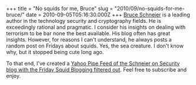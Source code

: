 +++
title = "No squids for me, Bruce"
slug = "2010/09/no-squids-for-me-bruce/"
date = 2010-09-05T05:16:30.000Z
+++
[Bruce Schneier](http://www.schneier.com/) is a leading author in the technology security and cryptography fields. He is exceedingly rational and pragmatic. I consider his insights on dealing with terrorism to be bar none the best available. His blog often has great insights. However, for reasons I can't understand, he always posts a random post on Fridays about squids. Yes, the sea creature. I don't know why, but it stopped being cute long ago.

To that end, I've created a [Yahoo Pipe Feed of the Schneier on Security blog with the Friday Squid Blogging filtered out](http://pipes.yahoo.com/peterlyons/schneiernosquids). Feel free to subscribe and enjoy.